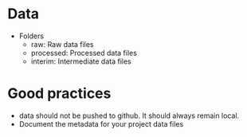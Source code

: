 # Data
- Folders
    - raw: Raw data files
    - processed:  Processed data files
    - interim: Intermediate data files

# Good practices
- data should not be pushed to github. It should always remain local. 
- Document the metadata for your project data files